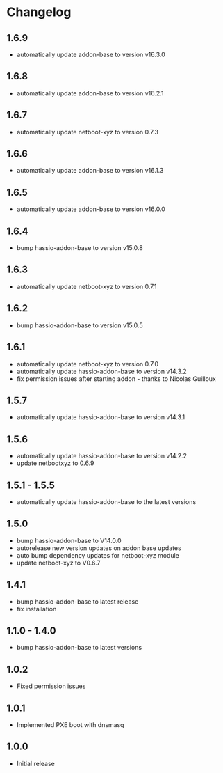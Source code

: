 # Changelog
## 1.6.9
- automatically update addon-base to version v16.3.0

## 1.6.8
- automatically update addon-base to version v16.2.1

## 1.6.7
- automatically update netboot-xyz to version 0.7.3

## 1.6.6
- automatically update addon-base to version v16.1.3

## 1.6.5
- automatically update addon-base to version v16.0.0

## 1.6.4
- bump hassio-addon-base to version v15.0.8

## 1.6.3
- automatically update netboot-xyz to version 0.7.1

## 1.6.2
- bump hassio-addon-base to version v15.0.5

## 1.6.1
- automatically update netboot-xyz to version 0.7.0
- automatically update hassio-addon-base to version v14.3.2
- fix permission issues after starting addon - thanks to Nicolas Guilloux

## 1.5.7
- automatically update hassio-addon-base to version v14.3.1

## 1.5.6
- automatically update hassio-addon-base to version v14.2.2
- update netbootxyz to 0.6.9

## 1.5.1 - 1.5.5
- automatically update hassio-addon-base to the latest versions

## 1.5.0
- bump hassio-addon-base to V14.0.0
- autorelease new version updates on addon base updates
- auto bump dependency updates for netboot-xyz module
- update netboot-xyz to V0.6.7

## 1.4.1
- bump hassio-addon-base to latest release
- fix installation

## 1.1.0 - 1.4.0
- bump hassio-addon-base to latest versions

## 1.0.2
- Fixed permission issues

## 1.0.1
- Implemented PXE boot with dnsmasq

## 1.0.0
- Initial release
